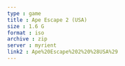 ```yaml
---
type : game
title : Ape Escape 2 (USA)
size : 1.6 G
format : iso
archive : zip
server : myrient
link2 : Ape%20Escape%202%20%28USA%29
---
```

